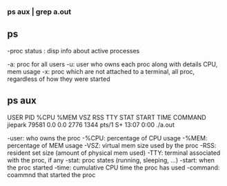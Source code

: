 ### ps aux | grep a.out

## ps
-proc status : disp info about active processes

-a: proc for all users
-u: user who owns each proc along with details CPU, mem usage
-x: proc which are not attached to a terminal, 
     all proc, regardless of how they were started

## ps aux
USER       PID %CPU %MEM    VSZ   RSS TTY      STAT START   TIME COMMAND
jiepark   79581  0.0  0.0   2776  1344 pts/1    S+   13:07   0:00 ./a.out

-user: who owns the proc
-%CPU: percentage of CPU usage
-%MEM: percentage of MEM usage
-VSZ: virtual mem size used by the proc
-RSS: resident set size (amount of physical mem used)
-TTY: terminal associated with the proc, if any
-stat: proc states (running, sleeping, ...)
-start: when the proc started
-time: cumulative CPU time the proc has used
-command: coammnd that started the proc

# 
